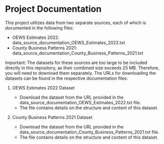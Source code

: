 Project Documentation
=====================

This project utilizes data from two separate sources, each of which is documented in the following files:

- OEWS Estimates 2022: data_source_documentation_OEWS_Estimates_2022.txt
- County Business Patterns 2021: data_source_documentation_County_Business_Patterns_2021.txt

Important: The datasets for these sources are too large to be included directly in this repository, as their combined size exceeds 25 MB. Therefore, you will need to download them separately. The URLs for downloading the datasets can be found in the respective documentation files:

1. OEWS Estimates 2022 Dataset
   - Download the dataset from the URL provided in the data_source_documentation_OEWS_Estimates_2022.txt file.
   - The file contains details on the structure and content of this dataset.

2. County Business Patterns 2021 Dataset
   - Download the dataset from the URL provided in the data_source_documentation_County_Business_Patterns_2021.txt file.
   - The file contains details on the structure and content of this dataset.

